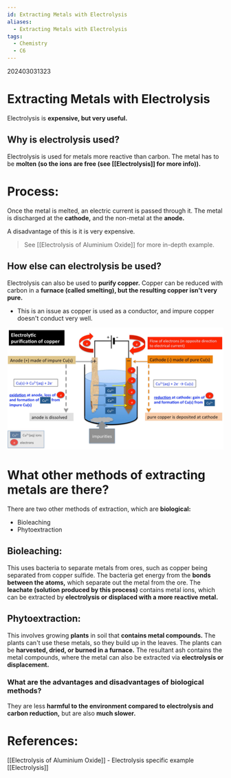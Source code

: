```yaml
---
id: Extracting Metals with Electrolysis
aliases:
  - Extracting Metals with Electrolysis
tags:
  - Chemistry
  - C6
---
```

202403031323

# Extracting Metals with Electrolysis

Electrolysis is **expensive, but very useful.** 
## Why is electrolysis used?

Electrolysis is used for metals more reactive than carbon. The metal has to be **molten (so the ions are free (see [[Electrolysis]] for more info)).**

# Process:

Once the metal is melted, an electric current is passed through it. The metal is discharged at the **cathode,** and the non-metal at the **anode.** 

A disadvantage of this is it is very expensive.

> See [[Electrolysis of Aluminium Oxide]] for more in-depth example.

## How else can electrolysis be used?

Electrolysis can also be used to **purify copper.** Copper can be reduced with carbon in a **furnace (called smelting), but the resulting copper isn't very pure.**

- This is an issue as copper is used as a conductor, and impure copper doesn't conduct very well.

![PurifyingCopper.png](Images/PurifyingCopper.png)
# What other methods of extracting metals are there?

There are two other methods of extraction, which are **biological:**
- Bioleaching
- Phytoextraction

## Bioleaching:

This uses bacteria to separate metals from ores, such as copper being separated from copper sulfide. The bacteria get energy from the **bonds between the atoms,** which separate out the metal from the ore. The **leachate (solution produced by this process)** contains metal ions, which can be extracted by **electrolysis or displaced with a more reactive metal.** 

## Phytoextraction:

This involves growing **plants** in soil that **contains metal compounds.** The plants can't use these metals, so they build up in the leaves. The plants can be **harvested, dried, or burned in a furnace.** The resultant ash contains the metal compounds, where the metal can also be extracted via **electrolysis or displacement.** 

### What are the advantages and disadvantages of biological methods?

They are less **harmful to the environment compared to electrolysis and carbon reduction,** but are also **much slower.** 

# References:

[[Electrolysis of Aluminium Oxide]] - Electrolysis specific example
[[Electrolysis]]

